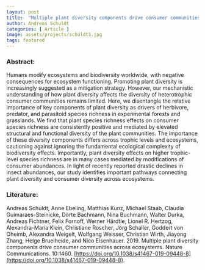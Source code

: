 ```yaml
---
layout: post
title:  "Multiple plant diversity components drive consumer communities across ecosystems"
author: Andreas Schuldt
categories: [ Article ]
image: assets/projects/schuldt1.jpg
tags: featured
---
```

### Abstract:
Humans modify ecosystems and biodiversity worldwide, with negative consequences for ecosystem functioning. Promoting plant diversity is increasingly suggested as a mitigation strategy. However, our mechanistic understanding of how plant diversity affects the diversity of heterotrophic consumer communities remains limited. Here, we disentangle the relative importance of key components of plant diversity as drivers of herbivore, predator, and parasitoid species richness in experimental forests and grasslands. We find that plant species richness effects on consumer species richness are consistently positive and mediated by elevated structural and functional diversity of the plant communities. The importance of these diversity components differs across trophic levels and ecosystems, cautioning against ignoring the fundamental ecological complexity of biodiversity effects. Importantly, plant diversity effects on higher trophic-level species richness are in many cases mediated by modifications of consumer abundances. In light of recently reported drastic declines in insect abundances, our study identifies important pathways connecting plant diversity and consumer diversity across ecosystems.

### Literature:
Andreas Schuldt, Anne Ebeling, Matthias Kunz, Michael Staab, Claudia Guimaraes-Steinicke, Dörte Bachmann, Nina Buchmann, Walter Durka, Andreas Fichtner, Felix Fornoff, Werner Härdtle, Lionel R. Hertzog, Alexandra-Maria Klein, Christiane Roscher, Jörg Schaller, Goddert von Oheimb, Alexandra Weigelt, Wolfgang Weisser, Christian Wirth, Jiayong Zhang, Helge Bruelheide, and Nico Eisenhauer. 2019. Multiple plant diversity components drive consumer communities across ecosystems. Nature Communications. 10:1460. [https://doi.org/10.1038/s41467-019-09448-8](https://doi.org/10.1038/s41467-019-09448-8).

